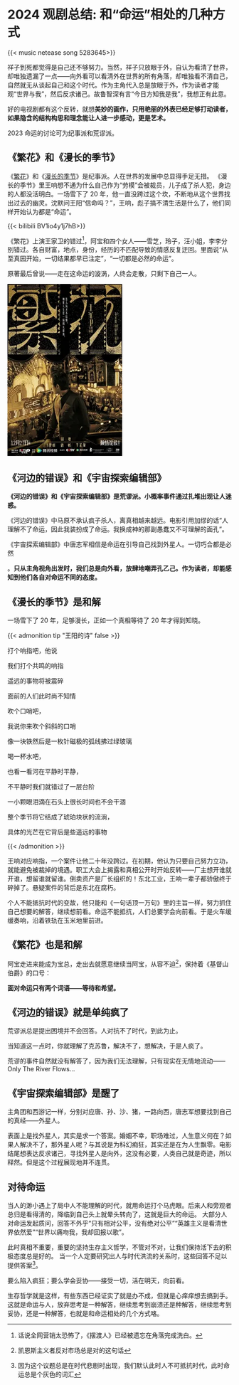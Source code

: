 # 2024 观剧总结: 和“命运”相处的几种方式

{{< music netease song 5283645>}} 

祥子到死都觉得是自己还不够努力。当然，祥子只放眼于外，自认为看清了世界，却唯独遗漏了一点——向外看可以看清外在世界的所有角落，却唯独看不清自己，自然就无从谈起自己和这个时代。作为主角代入总是放眼于外，作为读者才能观“世界与我”，然后反求诸己。故鲁智深有言“今日方知我是我”，我想正有此意。

好的电视剧都有这个反转，就想**美妙的画作，只用艳丽的外表已经足够打动读者，如果隐含的结构构思和理念能让人进一步感动，更是艺术。**

2023 命运的讨论可为纪事派和荒谬派。

## 《繁花》和《漫长的季节》

《[繁花](https://en.wikipedia.org/wiki/Blossoms_Shanghai)》和《[漫长的季节](https://www.imdb.com/title/tt27628576/)》是纪事派。人在世界的发展中总显得手足无措。
《漫长的季节》里王响想不通为什么自己作为“劳模”会被裁员，儿子成了杀人犯，身边的人都没活明白。一场雪下了 20 年，他一直没跨过这个坎，不断地从这个世界找出过去的幽灵。沈默问王阳“信命吗？”，王响，彪子搞不清生活是什么了，他们同样开始认为都是“命运”。

{{< bilibili BV1io4y1j7hB>}}

《繁花》上演王家卫的错过[^3]，阿宝和四个女人——雪芝，玲子，汪小姐，李李分别错过。各自财富，地点，身份，经历的不匹配导致的情感反复迂回。里面说“从至真园开始，一切结果都早已注定”，“一切都是必然的命运”。

原著最后曾说——走在这命运的漩涡，人终会走散，只剩下自己一人。

![繁花也是时代](/img/2024观剧总结和“命运”相处的几种方式.en-20240523093500944.webp)



## 《河边的错误》和《宇宙探索编辑部》

**《河边的错误》和《宇宙探索编辑部》是荒谬派。小概率事件通过扎堆出现让人迷惑。**

《河边的错误》中马原不承认疯子杀人，离真相越来越远。电影引用加缪的话“人理解不了命运，因此我装扮成了命运。我换成神的那副愚蠢又不可理解的面孔”。

《宇宙探索编辑部》中唐志军相信是命运在引导自己找到外星人。一切巧合都是必然

。**只从主角视角出发时，我们总是向外看，放肆地嘲弄孔乙己。作为读者，却能感知到他们各自对命运不同的态度。**

## 《漫长的季节》是和解

一场雪下了 20 年，足够漫长，正如一个真相等待了 20 年才得到知晓。

{{< admonition tip "王阳的诗" false >}}

打个响指吧，他说

我们打个共鸣的响指

遥远的事物将被震碎

面前的人们此时尚不知情

吹个口哨吧，

我说你来吹个斜斜的口哨

像一块铁然后是一枚针磁极的弧线拂过绿玻璃

喝一杯水吧，

也看一看河在平静时平静，

不平静时我们就错过了一层台阶

一小颗眼泪滴在石头上很长时间也不会干涸

整个季节将它结成了琥珀块状的流淌，

具体的光芒在它背后是些遥远的事物

{{< /admonition >}}

王响对应响指，一个案件让他二十年没跨过。在初期，他认为只要自己努力立功，就能避免被裁掉的境遇。职工大会上揭露和真相公开时开始反转——厂主想开谁就开谁，想留谁就留谁。倒卖资产是厂长组织的！东北工业，王响一辈子都骄傲终于碎掉了。悬疑案件的背后是东北在腐朽。

个人不能抵抗时代的变故，他只能和《一句话顶一万句》里的主旨一样，努力抓住自己想要的解答，继续想前看。命运不能抵抗，人们总要学会向前看。于是火车缓缓奏响，沿着铁轨在玉米地里前进。

## 《繁花》也是和解

阿宝走进来能成为宝总，走出去就愿意继续当阿宝，从容不迫[^2]，保持着《基督山伯爵》的口号：

**面对命运只有两个词语——等待和希望。**

## 《河边的错误》就是单纯疯了

荒谬派总是提出困境并不会回答。人对抗不了时代，到此为止。

当知道这一点时，你就理解了克苏鲁，解决不了，想解决，于是人疯了。

荒谬的事件自然就没有解答了，因为我们无法理解，只有现实在无情地流动——Only The River Flows...

## 《宇宙探索编辑部》是醒了

主角团和西游记一样，分别对应唐、孙、沙、猪，一路向西，唐志军想要找到自己的真经——外星人。

表面上是找外星人，其实是求一个答案。婚姻不幸，职场难过，人生意义何在？如果人解决不了，那外星人呢？与其说是为科幻痴狂，其实还是在为人生飘零。电影结尾想表达反求诸己，寻找外星人是向外，这没有必要，人类自己就是奇迹，所以释然。但是这个过程展现地并不连贯。

## 对待命运

当人的渺小遇上了局中人不能理解的时代，就用命运打个马虎眼。后来人和旁观者总归是看得清的，降临到自己头上就晕头转向了，这就是巨大的命运。
大部分人对命运发起质问，回答不外乎“只有相对公平，没有绝对公平”“英雄主义是看清世界依然爱”“世界以痛吻我，我却回报以歌”。

此时真相不重要，重要的坚持生存主义哲学，不管对不对，让我们保持活下去的积极态度总是好的。
当一个人定要研究出人与时代洪流的关系时，这些回答不足以提供答案[^1]。

要么陷入疯狂；要么学会妥协——接受一切，活在明天，向前看。

生存哲学就是这样，有些东西已经证实了就是办不成，但就是心痒痒想去搞到手。这就是命运与人，放弃思考是一种解答，继续思考到崩溃还是种解答，继续思考到妥协，还是一种解答，也就是和命运相处的几个方式咯。

[^1]: 因为这个议题总是在时代悲剧时出现，我们默认此时人不可抵抗时代，此时命运总是个灰色的词汇
[^2]: 凯恩斯主义者反对市场总是对的这句话

[^3]: 话说全网营销太恐怖了，《摆渡人》已经被遗忘在角落完成洗白。


